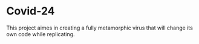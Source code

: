 # Covid-24
This project aimes in creating a fully metamorphic virus that will change its own code while replicating.
